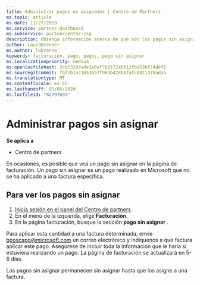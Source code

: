 ```yaml
---
title: Administrar pagos no asignados | Centro de Partners
ms.topic: article
ms.date: 11/27/2019
ms.service: partner-dashboard
ms.subservice: partnercenter-csp
description: Obtenga información acerca de qué son los pagos sin asignar y cómo puede aplicarlos a las facturas.
author: LauraBrenner
ms.author: labrenne
keywords: facturación, pago, pagos, pago sin asignar
ms.localizationpriority: medium
ms.openlocfilehash: 2cb132d7ade1e6ef7b8172a0612fbd53bf24def1
ms.sourcegitcommit: faf7b1ac1653497f963b428bbfafcd821378adaa
ms.translationtype: MT
ms.contentlocale: es-ES
ms.lasthandoff: 05/05/2020
ms.locfileid: "82797693"
---
```

# <a name="manage-unallocated-payments"></a>Administrar pagos sin asignar

**Se aplica a**

- Centro de partners

En ocasiones, es posible que vea un pago sin asignar en la página de facturación. Un pago sin asignar es un pago realizado en Microsoft que no se ha aplicado a una factura específica.

## <a name="to-view-your-unallocated-payments"></a>Para ver los pagos sin asignar

1.  [Inicia sesión en el panel del Centro de partners](https://partner.microsoft.com/en-us/dashboard/home).
2.  En el menú de la izquierda, elige **Facturación**.
3.  En la página facturación, busque la sección **pago sin asignar** . 

Para aplicar esta cantidad a una factura determinada, envíe bposcapp@microsoft.com un correo electrónico y indíquenos a qué factura aplicar este pago. Asegúrese de incluir toda la información que le haría si estuviera realizando un pago. La página de facturación se actualizará en 5-6 días. 

Los pagos sin asignar permanecen sin asignar hasta que los asigne a una factura. 
